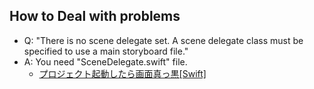 ## How to Deal with problems
* Q: "There is no scene delegate set. A scene delegate class must be specified to use a main storyboard file."
* A: You need "SceneDelegate.swift" file.
  * [プロジェクト起動したら画面真っ黒[Swift]](https://qiita.com/koutEngineerK/items/211b3e4de9c8ff4cec5c)